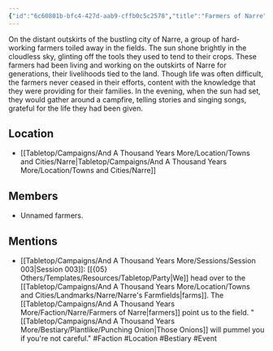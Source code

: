 ```yaml
---
{"id":"6c60801b-bfc4-427d-aab9-cffb0c5c2578","title":"Farmers of Narre","publish":true,"date_created":"Thursday, March 2nd 2023, 5:58:03 pm","date_modified":"Tuesday, April 2nd 2024, 6:59:27 pm","path":"Tabletop/Campaigns/And A Thousand Years More/Faction/Narre/Farmers of Narre.md","permalink":"/tabletop/campaigns/and-a-thousand-years-more/faction/narre/farmers-of-narre/","PassFrontmatter":true}
---
```


<!--The farmers working on the outskirts of Narre.-->

On the distant outskirts of the bustling city of Narre, a group of hard-working farmers toiled away in the fields. The sun shone brightly in the cloudless sky, glinting off the tools they used to tend to their crops. These farmers had been living and working on the outskirts of Narre for generations, their livelihoods tied to the land. Though life was often difficult, the farmers never ceased in their efforts, content with the knowledge that they were providing for their families. In the evening, when the sun had set, they would gather around a campfire, telling stories and singing songs, grateful for the life they had been given.

## Location

- [[Tabletop/Campaigns/And A Thousand Years More/Location/Towns and Cities/Narre\|Tabletop/Campaigns/And A Thousand Years More/Location/Towns and Cities/Narre]]

## Members

- Unnamed farmers.

## Mentions

- [[Tabletop/Campaigns/And A Thousand Years More/Sessions/Session 003\|Session 003]]: [[{05} Others/Templates/Resources/Tabletop/Party\|We]] head over to the [[Tabletop/Campaigns/And A Thousand Years More/Location/Towns and Cities/Landmarks/Narre/Narre's Farmfields\|farms]]. The [[Tabletop/Campaigns/And A Thousand Years More/Faction/Narre/Farmers of Narre\|farmers]] point us to the field. "[[Tabletop/Campaigns/And A Thousand Years More/Bestiary/Plantlike/Punching Onion\|Those Onions]] will pummel you if you're not careful." #Faction #Location #Bestiary #Event


